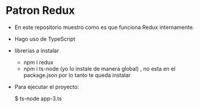 # Patron Redux

- En este repositorio muestro como es que funciona Redux internamente.
- Hago uso de TypeScript

- librerias a instalar
  - npm i redux
  - npm i ts-node (yo lo instale de manera global) , no esta en el package.json por lo tanto te queda instalar
  

- Para ejecutar el proyecto: 
  
  $ ts-node app-3.ts
 

